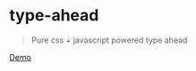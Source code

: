 # type-ahead

> Pure css + javascript powered type ahead

[Demo](https://vivekimsit.github.io/type-ahead/)

